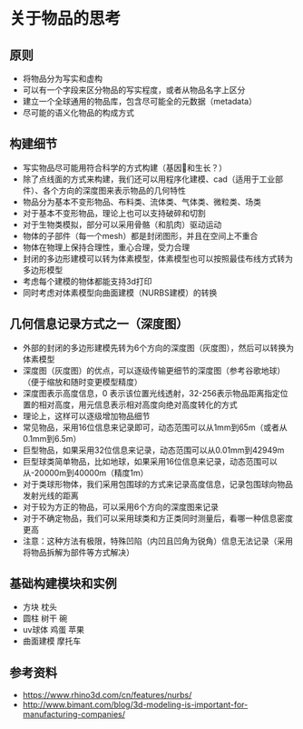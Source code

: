 # 关于物品的思考

## 原则
- 将物品分为写实和虚构
- 可以有一个字段来区分物品的写实程度，或者从物品名字上区分
- 建立一个全球通用的物品库，包含尽可能全的元数据（metadata）
- 尽可能的语义化物品的构成方式

## 构建细节
- 写实物品尽可能用符合科学的方式构建（基因🧬和生长？）
- 除了点线面的方式来构建，我们还可以用程序化建模、cad（适用于工业部件）、各个方向的深度图来表示物品的几何特性
- 物品分为基本不变形物品、布料类、流体类、气体类、微粒类、场类
- 对于基本不变形物品，理论上也可以支持破碎和切割
- 对于生物类模拟，部分可以采用骨骼（和肌肉）驱动运动
- 物体的子部件（每一个mesh）都是封闭图形，并且在空间上不重合
- 物体在物理上保持合理性，重心合理，受力合理
- 封闭的多边形建模可以转为体素模型，体素模型也可以按照最佳布线方式转为多边形模型
- 考虑每个建模的物体都能支持3d打印
- 同时考虑对体素模型向曲面建模（NURBS建模）的转换

## 几何信息记录方式之一（深度图）
- 外部的封闭的多边形建模先转为6个方向的深度图（灰度图），然后可以转换为体素模型
- 深度图（灰度图）的优点，可以逐级传输更细节的深度图（参考谷歌地球）（便于缩放和随时变更模型精度）
- 深度图表示高度信息，0 表示该位置光线透射，32-256表示物品距离指定位置的相对高度，用元信息表示相对高度向绝对高度转化的方式
- 理论上，这样可以逐级增加物品细节
- 常见物品，采用16位信息来记录即可，动态范围可以从1mm到65m（或者从0.1mm到6.5m）
- 巨型物品，如果采用32位信息来记录，动态范围可以从0.01mm到42949m
- 巨型球类简单物品，比如地球，如果采用16位信息来记录，动态范围可以从-20000m到40000m（精度1m）
- 对于类球形物体，我们采用包围球的方式来记录高度信息，记录包围球向物品发射光线的距离
- 对于较为方正的物品，可以采用6个方向的深度图来记录
- 对于不确定物品，我们可以采用球类和方正类同时测量后，看哪一种信息密度更高
- 注意：这种方法有极限，特殊凹陷（内凹且凹角为锐角）信息无法记录（采用将物品拆解为部件等方式解决）


## 基础构建模块和实例
- 方块 枕头
- 圆柱 树干 碗
- uv球体 鸡蛋 苹果
- 曲面建模 摩托车


## 参考资料
- https://www.rhino3d.com/cn/features/nurbs/
- http://www.bimant.com/blog/3d-modeling-is-important-for-manufacturing-companies/
